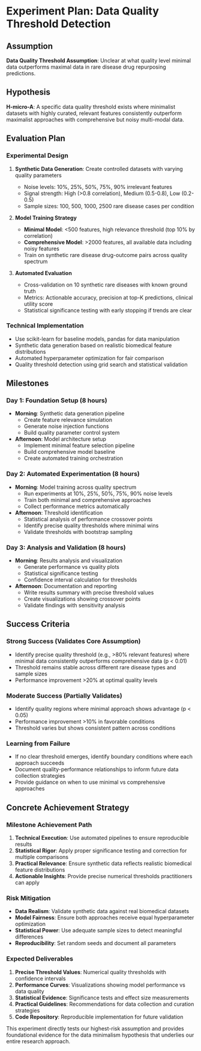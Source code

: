 # Experiment Plan: Data Quality Threshold Detection

## Assumption
**Data Quality Threshold Assumption**: Unclear at what quality level minimal data outperforms maximal data in rare disease drug repurposing predictions.

## Hypothesis
**H-micro-A**: A specific data quality threshold exists where minimalist datasets with highly curated, relevant features consistently outperform maximalist approaches with comprehensive but noisy multi-modal data.

## Evaluation Plan

### Experimental Design
1. **Synthetic Data Generation**: Create controlled datasets with varying quality parameters
   - Noise levels: 10%, 25%, 50%, 75%, 90% irrelevant features
   - Signal strength: High (>0.8 correlation), Medium (0.5-0.8), Low (0.2-0.5)
   - Sample sizes: 100, 500, 1000, 2500 rare disease cases per condition

2. **Model Training Strategy**
   - **Minimal Model**: <500 features, high relevance threshold (top 10% by correlation)
   - **Comprehensive Model**: >2000 features, all available data including noisy features
   - Train on synthetic rare disease drug-outcome pairs across quality spectrum

3. **Automated Evaluation**
   - Cross-validation on 10 synthetic rare diseases with known ground truth
   - Metrics: Actionable accuracy, precision at top-K predictions, clinical utility score
   - Statistical significance testing with early stopping if trends are clear

### Technical Implementation
- Use scikit-learn for baseline models, pandas for data manipulation
- Synthetic data generation based on realistic biomedical feature distributions
- Automated hyperparameter optimization for fair comparison
- Quality threshold detection using grid search and statistical validation

## Milestones

### Day 1: Foundation Setup (8 hours)
- **Morning**: Synthetic data generation pipeline
  - Create feature relevance simulation
  - Generate noise injection functions
  - Build quality parameter control system
- **Afternoon**: Model architecture setup
  - Implement minimal feature selection pipeline
  - Build comprehensive model baseline
  - Create automated training orchestration

### Day 2: Automated Experimentation (8 hours)
- **Morning**: Model training across quality spectrum
  - Run experiments at 10%, 25%, 50%, 75%, 90% noise levels
  - Train both minimal and comprehensive approaches
  - Collect performance metrics automatically
- **Afternoon**: Threshold identification
  - Statistical analysis of performance crossover points
  - Identify precise quality thresholds where minimal wins
  - Validate thresholds with bootstrap sampling

### Day 3: Analysis and Validation (8 hours)
- **Morning**: Results analysis and visualization
  - Generate performance vs quality plots
  - Statistical significance testing
  - Confidence interval calculation for thresholds
- **Afternoon**: Documentation and reporting
  - Write results summary with precise threshold values
  - Create visualizations showing crossover points
  - Validate findings with sensitivity analysis

## Success Criteria

### Strong Success (Validates Core Assumption)
- Identify precise quality threshold (e.g., >80% relevant features) where minimal data consistently outperforms comprehensive data (p < 0.01)
- Threshold remains stable across different rare disease types and sample sizes
- Performance improvement >20% at optimal quality levels

### Moderate Success (Partially Validates)
- Identify quality regions where minimal approach shows advantage (p < 0.05)
- Performance improvement >10% in favorable conditions
- Threshold varies but shows consistent pattern across conditions

### Learning from Failure
- If no clear threshold emerges, identify boundary conditions where each approach succeeds
- Document quality-performance relationships to inform future data collection strategies
- Provide guidance on when to use minimal vs comprehensive approaches

## Concrete Achievement Strategy

### Milestone Achievement Path
1. **Technical Execution**: Use automated pipelines to ensure reproducible results
2. **Statistical Rigor**: Apply proper significance testing and correction for multiple comparisons
3. **Practical Relevance**: Ensure synthetic data reflects realistic biomedical feature distributions
4. **Actionable Insights**: Provide precise numerical thresholds practitioners can apply

### Risk Mitigation
- **Data Realism**: Validate synthetic data against real biomedical datasets
- **Model Fairness**: Ensure both approaches receive equal hyperparameter optimization
- **Statistical Power**: Use adequate sample sizes to detect meaningful differences
- **Reproducibility**: Set random seeds and document all parameters

### Expected Deliverables
1. **Precise Threshold Values**: Numerical quality thresholds with confidence intervals
2. **Performance Curves**: Visualizations showing model performance vs data quality
3. **Statistical Evidence**: Significance tests and effect size measurements
4. **Practical Guidelines**: Recommendations for data collection and curation strategies
5. **Code Repository**: Reproducible implementation for future validation

This experiment directly tests our highest-risk assumption and provides foundational evidence for the data minimalism hypothesis that underlies our entire research approach.